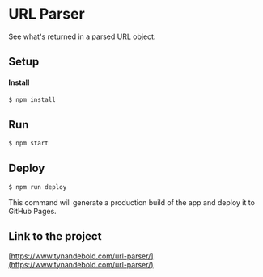 # URL Parser

See what's returned in a parsed URL object.

## Setup

#### Install

```sh
$ npm install
```

## Run
```sh
$ npm start
```

## Deploy
```sh
$ npm run deploy
```
This command will generate a production build of the app and deploy it to GitHub Pages. 

## Link to the project
[https://www.tynandebold.com/url-parser/](https://www.tynandebold.com/url-parser/)